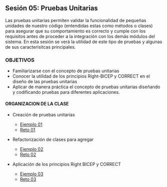 ## Sesión 05: Pruebas Unitarias

Las pruebas unitarias permiten validar la funcionalidad de pequeñas unidades de nuestro código (entendidas estas como métodos o clases) para asegurar que su comportamiento es correcto y cumple con los requisitos antes de proceder a la integración con los demás módulos del sistema. En esta sesión se verá la utilidad de este tipo de pruebas y algunas de sus caracterísitcas principales.

### OBJETIVOS 

- Familiarizarse con el concepto de pruebas unitarias
- Conocer la utilidad de los principios Right-BICEP y CORRECT en el diseño de las pruebas unitarias
- Aplicar de manera práctica el concepto de pruebas unitarias diseñando y codificando pruebas para diferentes aplicaciones.

#### ORGANIZACION DE LA CLASE 

 - Creación de pruebas unitarias
	- [Ejemplo 01](Ejemplo-01)
	- [Reto 01](Reto-01)
	
 - Refactorización de clases para agregar
	- [Ejemplo 02](Ejemplo-02)
	- [Reto 02](Reto-02)
	
 - Aplicación de los principios Right BICEP y CORRECT
	- [Ejemplo 03](Ejemplo-03)
	- [Reto 03](Reto-03)


